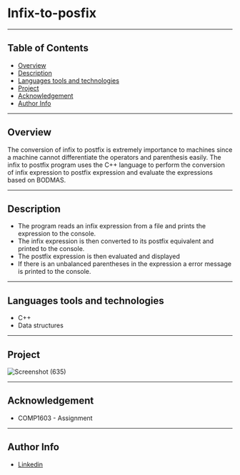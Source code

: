 # Infix-to-posfix

--- 

## Table of Contents
- [Overview](#overview)
- [Description](#description)
- [Languages tools and technologies](#languages-tools-and-technologies)
- [Project](#project)
- [Acknowledgement](#acknowledgement)
- [Author Info](#author-info)

---

## Overview
The conversion of infix to postfix is extremely importance to machines since a machine cannot differentiate the operators and parenthesis easily. The infix to postfix program uses the C++ language to perform the conversion of infix expression to postfix expression and evaluate the expressions based on BODMAS.

--- 

## Description
* The program reads an infix expression from a file and prints the expression to the console.
* The infix expression is then converted to its postfix equivalent and printed to the console.
* The postfix expression is then evaluated and displayed
* If there is an unbalanced parentheses in the expression a error message is printed to the console.

---

## Languages tools and technologies
* C++
* Data structures

---

## Project
![Screenshot (635)](https://user-images.githubusercontent.com/77646306/124205156-a73eaf80-daae-11eb-9cd0-74cdea897106.png)

---

## Acknowledgement
* COMP1603 - Assignment

---

## Author Info
* [Linkedin](https://www.linkedin.com/in/tamika-ramkissoon-1a2622214/)
